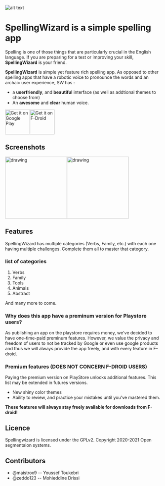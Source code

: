 ![alt text](https://github.com/open-segmentation-systems/spellingwizards/blob/master/screenshots/feature.jpeg?raw=true)

# SpellingWizard is a simple spelling app
Spelling is one of those things that are particularly crucial in the English language.
If you are preparing for a test or improving your skill, **SpellingWizard** is your friend.

**SpellingWizard** is simple yet feature rich spelling app. As opposed to other spelling apps that have a robotic voice to pronounce the words and an archaic user experience, SW has :

  * a **userfriendly**, and **beautiful** interface (as well as addtional themes to choose from)
  * An **awesome** and **clear** human voice.

[<img src="https://play.google.com/intl/en_us/badges/static/images/badges/en_badge_web_generic.png"
    alt="Get it on Google Play"
    height="80">](https://play.google.com/store/apps/details?id=com.opensegmentationsystems.spellingwizards)[<img src="https://fdroid.gitlab.io/artwork/badge/get-it-on.png"
    alt="Get it on F-Droid"
    height="80">](https://f-droid.org/packages/com.openpi.spellingwizard)
## Screenshots
<img src="https://github.com/Open-pi/spellingwizard/blob/master/fastlane/metadata/android/en-US/images/phoneScreenshots/4.png" alt="drawing" width="200" heigth="200"/><img src="https://github.com/Open-pi/spellingwizard/blob/master/fastlane/metadata/android/en-US/images/phoneScreenshots/6.png" alt="drawing" width="200" heigth="200"/>

## Features
SpellingWizard has multiple categories (Verbs, Family, etc.) with each one having multiple challenges. Complete them all to master that category.
### list of categories
1. Verbs
2. Family
3. Tools
4. Animals
5. Abstract

And many more to come.

### Why does this app have a preminum version for Playstore users?
As publishing an app on the playstore requires money, we've decided to have one-time-paid preminum features. However, we value the privacy and freedom of users to not be tracked by Google or even use google products and thus we will always provide the app freely, and with every feature in F-droid.

### Premium features (DOES NOT CONCERN F-DROID USERS)
Paying the premium version on PlayStore unlocks additional features. This list may be extended in futures versions.

* New shiny color themes
* Ability to review, and practice your mistakes until you've mastered them.

**These features will always stay freely available for downloads from F-droid!**

## Licence
Spellingwizard is licensed under the GPLv2. Copyright 2020-2021 Open segmentaion systems.

## Contributors
* @maistrox9 -- Youssef Toukebri
* @zeddo123 -- Mohieddine Drissi
